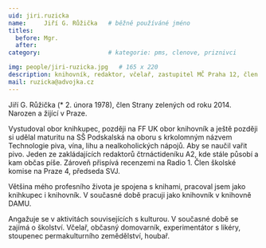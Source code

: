 ```yaml
---
uid: jiri.ruzicka
name:     Jiří G. Růžička  	# běžně používáné jméno
titles:
  before: Mgr.
  after:
category:                   # kategorie: pms, clenove, priznivci

img: people/jiri-ruzicka.jpg   # 165 x 220
description: knihovník, redaktor, včelař, zastupitel MČ Praha 12, člen Zelených  # kratký popis, max 160 znaků
mail: ruzicka@advojka.cz
---
```


Jiří G. Růžička (* 2. února 1978), člen Strany zelených od roku 2014. Narozen a žijící v Praze.

Vystudoval obor knihkupec, později na FF UK obor knihovník a ještě později si udělal maturitu na SŠ Podskalská na oboru s krkolomným názvem Technologie piva, vína, lihu a nealkoholických nápojů. Aby se naučil vařit pivo. Jeden ze zakládajících redaktorů čtrnáctideníku A2, kde stále působí a kam občas píše. Zároveň přispívá recenzemi na Radio 1. Člen školské komise na Praze 4, předseda SVJ.

Většina mého profesního života je spojena s knihami, pracoval jsem jako knihkupec i knihovník. V současné době pracuji jako knihovník v knihovně DAMU.

Angažuje se v aktivitách souvisejících s kulturou. V současné době se zajímá o školství. Včelař, občasný domovarník, experimentátor s likéry, stoupenec permakulturního zemědělství, houbař.
